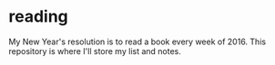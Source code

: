 # reading
My New Year's resolution is to read a book every week of 2016. This repository is where I'll store my list and notes.
